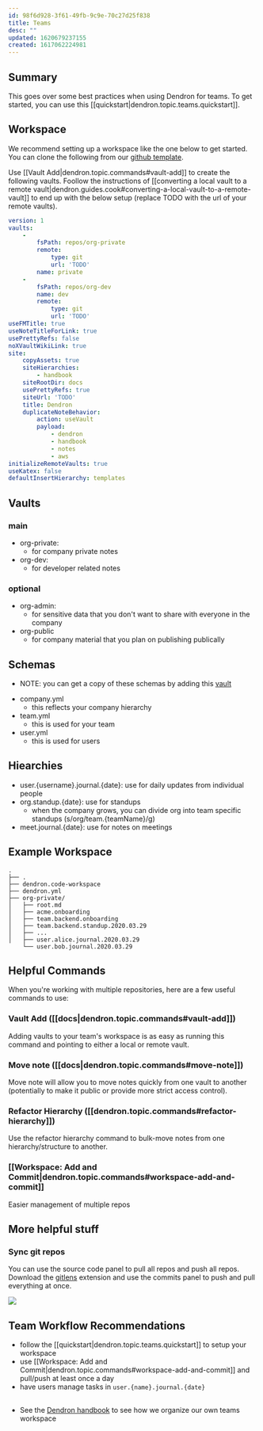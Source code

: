 ```yaml
---
id: 98f6d928-3f61-49fb-9c9e-70c27d25f838
title: Teams
desc: ""
updated: 1620679237155
created: 1617062224981
---
```


## Summary

This goes over some best practices when using Dendron for teams. To get started, you can use this [[quickstart|dendron.topic.teams.quickstart]].

## Workspace

We recommend setting up a workspace like the one below to get started. You can clone the following from our [github template](https://github.com/dendronhq/org-workspace-template). 

Use [[Vault Add|dendron.topic.commands#vault-add]] to create the following vaults. Foollow the instructions of [[converting a local vault to a remote vault|dendron.guides.cook#converting-a-local-vault-to-a-remote-vault]] to end up with the below setup (replace TODO with the url of your remote vaults).

```yml
version: 1
vaults:
    -
        fsPath: repos/org-private
        remote:
            type: git
            url: 'TODO'
        name: private
    -
        fsPath: repos/org-dev
        name: dev
        remote:
            type: git
            url: 'TODO'
useFMTitle: true
useNoteTitleForLink: true
usePrettyRefs: false
noXVaultWikiLink: true
site:
    copyAssets: true
    siteHierarchies:
        - handbook
    siteRootDir: docs
    usePrettyRefs: true
    siteUrl: 'TODO'
    title: Dendron
    duplicateNoteBehavior:
        action: useVault
        payload:
            - dendron
            - handbook
            - notes
            - aws
initializeRemoteVaults: true
useKatex: false
defaultInsertHierarchy: templates
```

## Vaults

### main
- org-private: 
  - for company private notes
- org-dev: 
  - for developer related notes

### optional
- org-admin: 
  - for sensitive data that you don't want to share with everyone in the company 
- org-public
  - for company material that you plan on publishing publically

## Schemas
- NOTE: you can get a copy of these schemas by adding this [vault](https://github.com/kevinslin/schemas)
<!-- -->
- company.yml
  - this reflects your company hierarchy
- team.yml
  - this is used for your team
- user.yml
  - this is used for users

## Hiearchies
- user.{username}.journal.{date}: use for daily updates from individual people
- org.standup.{date}: use for standups
  - when the company grows, you can divide org into team specific standups (s/org/team.{teamName}/g)
- meet.journal.{date}: use for notes on meetings

## Example Workspace

```
.
├── .
├── dendron.code-workspace
├── dendron.yml
├── org-private/
│   ├── root.md
│   ├── acme.onboarding
│   ├── team.backend.onboarding
│   ├── team.backend.standup.2020.03.29
│   ├── ...
│   ├── user.alice.journal.2020.03.29
    └── user.bob.journal.2020.03.29
```

## Helpful Commands

When you're working with multiple repositories, here are a few useful commands to use:

### Vault Add ([[docs|dendron.topic.commands#vault-add]])

Adding vaults to your team's workspace is as easy as running this command and pointing to either a local or remote vault.

### Move note ([[docs|dendron.topic.commands#move-note]])

Move note will allow you to move notes quickly from one vault to another (potentially to make it public or provide more strict access control).

### Refactor Hierarchy ([[dendron.topic.commands#refactor-hierarchy]])

Use the refactor hierarchy command to bulk-move notes from one hierarchy/structure to another.

### [[Workspace: Add and Commit|dendron.topic.commands#workspace-add-and-commit]]

Easier management of multiple repos

## More helpful stuff

### Sync git repos
You can use the source code panel to pull all repos and push all repos. Download the [gitlens](https://github.com/eamodio/vscode-gitlens) extension and use the commits panel to push and pull everything at once.

![](https://foundation-prod-assetspublic53c57cce-8cpvgjldwysl.s3-us-west-2.amazonaws.com/assets/images/push-and-pull.jpg)

## Team Workflow Recommendations
- follow the [[quickstart|dendron.topic.teams.quickstart]] to setup your workspace
- use [[Workspace: Add and Commit|dendron.topic.commands#workspace-add-and-commit]] and pull/push at least once a day
- have users manage tasks in `user.{name}.journal.{date}` 

## 
- See the [Dendron handbook](https://handbook.dendron.so/notes/fc057be8-80e7-4a08-bca6-5bd6bc398eea.html) to see how we organize our own teams workspace 